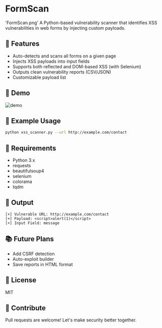 # FormScan
'FormScan.png'
A Python-based vulnerability scanner that identifies XSS vulnerabilities in web forms by injecting custom payloads.

## 🚀 Features
- Auto-detects and scans all forms on a given page
- Injects XSS payloads into input fields
- Supports both reflected and DOM-based XSS (with Selenium)
- Outputs clean vulnerability reports (CSV/JSON)
- Customizable payload list

## 📸 Demo
![demo](assets/demo.gif)

## 🧪 Example Usage
```bash
python xss_scanner.py --url http://example.com/contact
```

## 🔧 Requirements
- Python 3.x
- requests
- beautifulsoup4
- selenium
- colorama
- tqdm

## 📂 Output
```text
[+] Vulnerable URL: http://example.com/contact
[+] Payload: <script>alert(1)</script>
[+] Input Field: message
```

## 📚 Future Plans
- Add CSRF detection
- Auto-exploit builder
- Save reports in HTML format

## 📜 License
MIT

## 🙌 Contribute
Pull requests are welcome! Let's make security better together.
